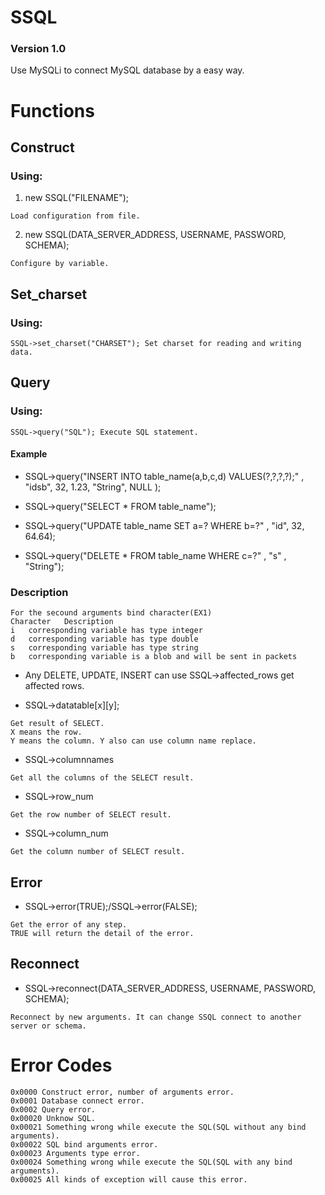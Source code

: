 # SSQL
### Version 1.0
Use MySQLi to connect MySQL database by a easy way.
# Functions
## Construct
### Using:
1. new SSQL("FILENAME"); 
````
Load configuration from file.
````
2. new SSQL(DATA_SERVER_ADDRESS, USERNAME, PASSWORD, SCHEMA);
```` 
Configure by variable.
````
## Set_charset
### Using:
```
SSQL->set_charset("CHARSET"); Set charset for reading and writing data.
```
## Query
### Using:
```
SSQL->query("SQL"); Execute SQL statement.
```
#### Example
* SSQL->query("INSERT INTO table_name(a,b,c,d) VALUES(?,?,?,?);" , "idsb", 32, 1.23, "String", NULL );
- SSQL->query("SELECT * FROM table_name");
* SSQL->query("UPDATE table_name SET a=? WHERE b=?" , "id", 32, 64.64);
- SSQL->query("DELETE * FROM table_name WHERE c=?" , "s" , "String");

### Description
```
For the secound arguments bind character(EX1)
Character	Description
i	corresponding variable has type integer
d	corresponding variable has type double
s	corresponding variable has type string
b	corresponding variable is a blob and will be sent in packets
```
* Any DELETE, UPDATE, INSERT can use SSQL->affected_rows get affected rows.
- SSQL->datatable[x][y];
````
Get result of SELECT.
X means the row.
Y means the column. Y also can use column name replace.
````
* SSQL->columnnames
````
Get all the columns of the SELECT result.
````
- SSQL->row_num
````
Get the row number of SELECT result.
````
- SSQL->column_num
````
Get the column number of SELECT result.
````
## Error
* SSQL->error(TRUE);/SSQL->error(FALSE);
````
Get the error of any step.
TRUE will return the detail of the error.
````
## Reconnect
* SSQL->reconnect(DATA_SERVER_ADDRESS, USERNAME, PASSWORD, SCHEMA);
````
Reconnect by new arguments. It can change SSQL connect to another server or schema.
````
# Error Codes
```
0x0000 Construct error, number of arguments error.
0x0001 Database connect error.
0x0002 Query error.
0x00020 Unknow SQL.
0x00021 Something wrong while execute the SQL(SQL without any bind arguments).
0x00022 SQL bind arguments error.
0x00023 Arguments type error.
0x00024 Something wrong while execute the SQL(SQL with any bind arguments).
0x00025 All kinds of exception will cause this error.
```
